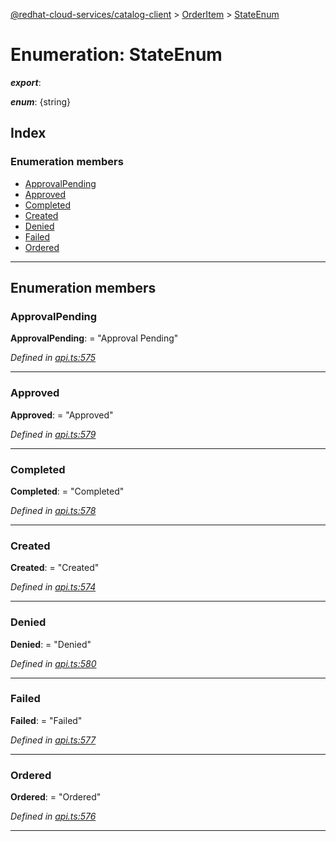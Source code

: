 [@redhat-cloud-services/catalog-client](../README.md) > [OrderItem](../modules/orderitem.md) > [StateEnum](../enums/orderitem.stateenum.md)

# Enumeration: StateEnum

*__export__*: 

*__enum__*: {string}

## Index

### Enumeration members

* [ApprovalPending](orderitem.stateenum.md#approvalpending)
* [Approved](orderitem.stateenum.md#approved)
* [Completed](orderitem.stateenum.md#completed)
* [Created](orderitem.stateenum.md#created)
* [Denied](orderitem.stateenum.md#denied)
* [Failed](orderitem.stateenum.md#failed)
* [Ordered](orderitem.stateenum.md#ordered)

---

## Enumeration members

<a id="approvalpending"></a>

###  ApprovalPending

**ApprovalPending**:  = "Approval Pending"

*Defined in [api.ts:575](https://github.com/RedHatInsights/javascript-clients/blob/master/packages/catalog/api.ts#L575)*

___
<a id="approved"></a>

###  Approved

**Approved**:  = "Approved"

*Defined in [api.ts:579](https://github.com/RedHatInsights/javascript-clients/blob/master/packages/catalog/api.ts#L579)*

___
<a id="completed"></a>

###  Completed

**Completed**:  = "Completed"

*Defined in [api.ts:578](https://github.com/RedHatInsights/javascript-clients/blob/master/packages/catalog/api.ts#L578)*

___
<a id="created"></a>

###  Created

**Created**:  = "Created"

*Defined in [api.ts:574](https://github.com/RedHatInsights/javascript-clients/blob/master/packages/catalog/api.ts#L574)*

___
<a id="denied"></a>

###  Denied

**Denied**:  = "Denied"

*Defined in [api.ts:580](https://github.com/RedHatInsights/javascript-clients/blob/master/packages/catalog/api.ts#L580)*

___
<a id="failed"></a>

###  Failed

**Failed**:  = "Failed"

*Defined in [api.ts:577](https://github.com/RedHatInsights/javascript-clients/blob/master/packages/catalog/api.ts#L577)*

___
<a id="ordered"></a>

###  Ordered

**Ordered**:  = "Ordered"

*Defined in [api.ts:576](https://github.com/RedHatInsights/javascript-clients/blob/master/packages/catalog/api.ts#L576)*

___

